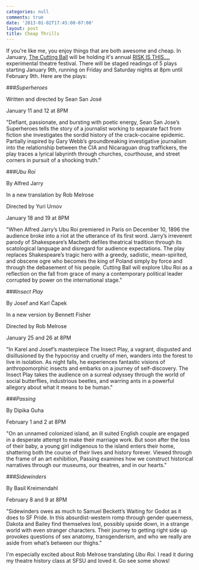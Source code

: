 ```yaml
---
categories: null
comments: true
date: '2013-01-02T17:45:00-07:00'
layout: post
title: Cheap Thrills
---
```


If you're like me, you enjoy things that are both awesome and cheap. In January, [The Cutting Ball](http://cuttingball.com/) will be holding it's annual [RISK IS THIS....](http://cuttingball.com/season/12-13/risk-is-this-5/) experimental theatre festival. There will be staged readings of 5 plays starting January 9th, running on Friday and Saturday nights at 8pm until February 9th. Here are the plays:

###*Superheroes*

Written and directed by Sean San José

January 11 and 12 at 8PM

"Defiant, passionate, and bursting with poetic energy, Sean San Jose’s Superheroes tells the story of a journalist working to separate fact from fiction she investigates the sordid history of the crack-cocaine epidemic. Partially inspired by Gary Webb’s groundbreaking investigative journalism into the relationship between the CIA and Nicaraguan drug traffickers, the play traces a lyrical labyrinth through churches, courthouse, and street corners in pursuit of a shocking truth."

###*Ubu Roi*

By Alfred Jarry

In a new translation by Rob Melrose

Directed by Yuri Urnov

January 18 and 19 at 8PM

"When Alfred Jarry’s Ubu Roi premiered in Paris on December 10, 1896 the audience broke into a riot at the utterance of its first word. Jarry’s irreverent parody of Shakespeare’s Macbeth defiles theatrical tradition through its scatological language and disregard for audience expectations. The play replaces Shakespeare’s tragic hero with a greedy, sadistic, mean-spirited, and obscene ogre who becomes the king of Poland simply by force and through the debasement of his people. Cutting Ball will explore Ubu Roi as a reflection on the fall from grace of many a contemporary political leader corrupted by power on the international stage."

###*Insect Play*

By Josef and Karl Čapek

In a new version by Bennett Fisher

Directed by Rob Melrose

January 25 and 26 at 8PM

"In Karel and Josef’s masterpiece The Insect Play, a vagrant, disgusted and disillusioned by the hypocrisy and cruelty of men, wanders into the forest to live in isolation. As night falls, he experiences fantastic visions of anthropomorphic insects and embarks on a journey of self-discovery. The Insect Play takes the audience on a surreal odyssey through the world of social butterflies, industrious beetles, and warring ants in a powerful allegory about what it means to be human."

###*Passing*

By Dipika Guha

February 1 and 2 at 8PM

"On an unnamed colonized island, an ill suited English couple are engaged in a desperate attempt to make their marriage work. But soon after the loss of their baby, a young girl indigenous to the island enters their home, shattering both the course of their lives and history forever. Viewed through the frame of an art exhibition, Passing examines how we construct historical narratives through our museums, our theatres, and in our hearts."

###*Sidewinders*

By Basil Kreimendahl

February 8 and 9 at 8PM

"Sidewinders owes as much to Samuel Beckett’s Waiting for Godot as it does to SF Pride. In this absurdist-western romp through gender queerness, Dakota and Bailey find themselves lost, possibly upside down, in a strange world with even stranger characters. Their journey to getting right side up provokes questions of sex anatomy, transgenderism, and who we really are aside from what’s between our thighs."



I'm especially excited about Rob Melrose translating *Ubu Roi*. I read it during my theatre history class at SFSU and loved it. Go see some shows!